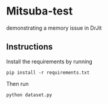# Mitsuba-test
demonstrating a memory issue in DrJit

## Instructions
Install the requirements by running
```
pip install -r requirements.txt
```
Then run
```
python dataset.py
```
